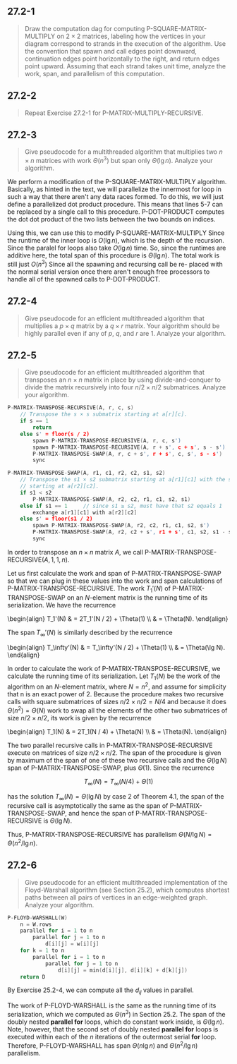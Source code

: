 ## 27.2-1

> Draw the computation dag for computing $\text{P-SQUARE-MATRIX-MULTIPLY}$ on $2 \times 2$ matrices, labeling how the vertices in your diagram correspond to strands in the execution of the algorithm. Use the convention that spawn and call edges point downward, continuation edges point horizontally to the right, and return edges point upward. Assuming that each strand takes unit time, analyze the work, span, and parallelism of this computation.

## 27.2-2

> Repeat Exercise 27.2-1 for $\text{P-MATRIX-MULTIPLY-RECURSIVE}$.

## 27.2-3

> Give pseudocode for a multithreaded algorithm that multiplies two $n \times n$ matrices with work $\Theta(n^3)$ but span only $\Theta(\lg n)$. Analyze your algorithm.

We perform a modification of the $\text{P-SQUARE-MATRIX-MULTIPLY}$ algorithm. Basically, as hinted in the text, we will parallelize the innermost for loop in such a way that there aren't any data races formed. To do this, we will just define a parallelized dot product procedure. This means that lines 5-7 can be replaced by a single call to this procedure. $\text{P-DOT-PRODUCT}$ computes the dot dot product of the two lists between the two bounds on indices.

Using this, we can use this to modify $\text{P-SQUARE-MATRIX-MULTIPLY}$
Since the runtime of the inner loop is $O(\lg n)$, which is the depth of the recursion. Since the paralel for loops also take $O(\lg n)$ time. So, since the runtimes are additive here, the total span of this procedure is $\Theta(\lg n)$. The total work is still just $O(n^3)$ Since all the spawning and recursing call be re- placed with the normal serial version once there aren't enough free processors to handle all of the spawned calls to $\text{P-DOT-PRODUCT}$.

## 27.2-4

> Give pseudocode for an efficient multithreaded algorithm that multiplies a $p \times q$ matrix by a $q \times r$ matrix. Your algorithm should be highly parallel even if any of $p$, $q$, and $r$ are 1. Analyze your algorithm.

## 27.2-5

> Give pseudocode for an efficient multithreaded algorithm that transposes an $n \times n$ matrix in place by using divide-and-conquer to divide the matrix recursively into four $n / 2 \times n / 2$ submatrices. Analyze your algorithm.

```cpp
P-MATRIX-TRANSPOSE-RECURSIVE(A, r, c, s)
    // Transpose the s × s submatrix starting at a[r][c].
    if s == 1
        return
    else s' = floor(s / 2)
        spawn P-MATRIX-TRANSPOSE-RECURSIVE(A, r, c, s')
        spawn P-MATRIX-TRANSPOSE-RECURSIVE(A, r + s', c + s', s - s')
        P-MATRIX-TRANSPOSE-SWAP(A, r, c + s', r + s', c, s', s - s')
        sync
```

```cpp
P-MATRIX-TRANSPOSE-SWAP(A, r1, c1, r2, c2, s1, s2)
    // Transpose the s1 × s2 submatrix starting at a[r1][c1] with the s2 × s1 submatrix
    // starting at a[r2][c2].
    if s1 < s2
        P-MATRIX-TRANSPOSE-SWAP(A, r2, c2, r1, c1, s2, s1)
    else if s1 == 1     // since s1 ≥ s2, must have that s2 equals 1
        exchange a[r1][c1] with a[r2][c2]
    else s' = floor(s1 / 2)
        spawn P-MATRIX-TRANSPOSE-SWAP(A, r2, c2, r1, c1, s2, s')
        P-MATRIX-TRANSPOSE-SWAP(A, r2, c2 + s', r1 + s', c1, s2, s1 - s')
        sync
```

In order to transpose an $n \times n$ matrix $A$, we call $\text{P-MATRIX-TRANSPOSE-RECURSIVE}(A, 1, 1, n)$.

Let us first calculate the work and span of $\text{P-MATRIX-TRANSPOSE-SWAP}$ so that we can plug in these values into the work and span calculations of $\text{P-MATRIX-TRANSPOSE-RECURSIVE}$. The work $T_1'(N)$ of $\text{P-MATRIX-TRANSPOSE-SWAP}$ on an $N$-element matrix is the running time of its serialization. We have the recurrence

\begin{align}
T_1'(N) & = 2T_1'(N / 2) + \Theta(1) \\\\
        & = \Theta(N).
\end{align}

The span $T_\infty'(N)$ is similarly described by the recurrence

\begin{align}
T_\infty'(N) & = T_\infty'(N / 2) + \Theta(1) \\\\
             & = \Theta(\lg N).
\end{align}

In order to calculate the work of $\text{P-MATRIX-TRANSPOSE-RECURSIVE}$, we calculate the running time of its serialization. Let $T_1(N)$ be the work of the algorithm on an $N$-element matrix, where $N = n^2$, and assume for simplicity that n is an exact power of $2$. Because the procedure makes two recursive calls with square submatrices of sizes $n / 2 \times n / 2 = N / 4$ and because it does $\Theta(n^2) = \Theta(N)$ work to swap all the elements of the other two submatrices of size $n / 2 \times n / 2$, its work is given by the recurrence

\begin{align}
T_1(N) & = 2T_1(N / 4) + \Theta(N) \\\\
       & = \Theta(N).
\end{align}

The two parallel recursive calls in $\text{P-MATRIX-TRANSPOSE-RECURSIVE}$ execute on matrices of size $n / 2 \times n / 2$. The span of the procedure is given by maximum of the span of one of these two recursive calls and the $\Theta(\lg N)$ span of $\text{P-MATRIX-TRANSPOSE-SWAP}$, plus $\Theta(1)$. Since the recurrence

$$T_\infty(N) = T_\infty(N / 4) + \Theta(1)$$

has the solution $T_\infty(N) = \Theta(\lg N)$ by case 2 of Theorem 4.1, the span of the recursive call is asymptotically the same as the span of $\text{P-MATRIX-TRANSPOSE-SWAP}$, and hence the span of $\text{P-MATRIX-TRANSPOSE-RECURSIVE}$ is $\Theta(\lg N)$.

Thus, $\text{P-MATRIX-TRANSPOSE-RECURSIVE}$ has parallelism $\Theta(N / \lg N) = \Theta(n^2 / \lg n)$.

## 27.2-6

> Give pseudocode for an efficient multithreaded implementation of the Floyd-Warshall algorithm (see Section 25.2), which computes shortest paths between all pairs of vertices in an edge-weighted graph. Analyze your algorithm.

```cpp
P-FLOYD-WARSHALL(W)
    n = W.rows
    parallel for i = 1 to n
        parallel for j = 1 to n
            d[i][j] = w[i][j]
    for k = 1 to n
        parallel for i = 1 to n
            parallel for j = 1 to n
                d[i][j] = min(d[i][j], d[i][k] + d[k][j])
    return D
```

By Exercise 25.2-4, we can compute all the $d_{ij}$ values in parallel.

The work of $\text{P-FLOYD-WARSHALL}$ is the same as the running time of its serialization, which we computed as $\Theta(n^3)$ in Section 25.2. The span of the doubly nested **parallel for** loops, which do constant work inside, is $\Theta(\lg n)$. Note, however, that the second set of doubly nested **parallel for** loops is executed within each of the $n$ iterations of the outermost serial **for** loop. Therefore, $\text{P-FLOYD-WARSHALL}$ has span $\Theta(n\lg n)$ and $\Theta(n^2 / \lg n)$ parallelism.
